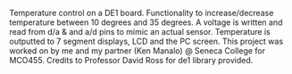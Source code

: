 Temperature control on a DE1 board. Functionality to increase/decrease temperature between 10 degrees and 35 degrees. A voltage is written and read from  d/a & and a/d pins to mimic an actual sensor. Temperature is outputted to 7 segment displays, LCD and the PC screen. This project was worked on by me and my partner (Ken Manalo) @ Seneca College for MCO455. Credits to Professor David Ross for de1 library provided.
